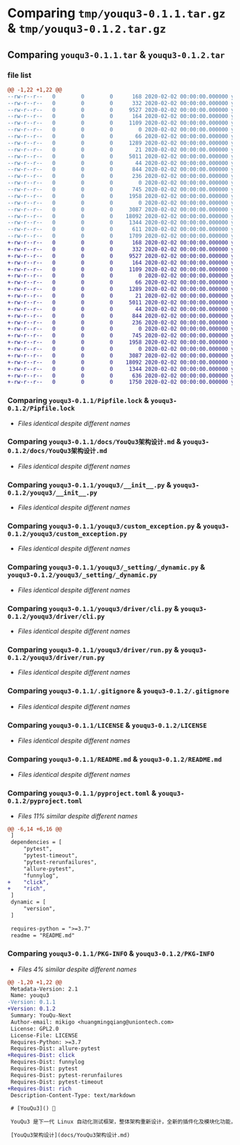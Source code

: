 # Comparing `tmp/youqu3-0.1.1.tar.gz` & `tmp/youqu3-0.1.2.tar.gz`

## Comparing `youqu3-0.1.1.tar` & `youqu3-0.1.2.tar`

### file list

```diff
@@ -1,22 +1,22 @@
--rw-r--r--   0        0        0      168 2020-02-02 00:00:00.000000 youqu3-0.1.1/.env
--rw-r--r--   0        0        0      332 2020-02-02 00:00:00.000000 youqu3-0.1.1/Pipfile
--rw-r--r--   0        0        0     9527 2020-02-02 00:00:00.000000 youqu3-0.1.1/Pipfile.lock
--rw-r--r--   0        0        0      164 2020-02-02 00:00:00.000000 youqu3-0.1.1/publish.sh
--rw-r--r--   0        0        0     1109 2020-02-02 00:00:00.000000 youqu3-0.1.1/docs/YouQu3架构设计.md
--rw-r--r--   0        0        0        0 2020-02-02 00:00:00.000000 youqu3-0.1.1/tests/__init__.py
--rw-r--r--   0        0        0       66 2020-02-02 00:00:00.000000 youqu3-0.1.1/tests/test.py
--rw-r--r--   0        0        0     1289 2020-02-02 00:00:00.000000 youqu3-0.1.1/youqu3/__init__.py
--rw-r--r--   0        0        0       21 2020-02-02 00:00:00.000000 youqu3-0.1.1/youqu3/__version__.py
--rw-r--r--   0        0        0     5011 2020-02-02 00:00:00.000000 youqu3-0.1.1/youqu3/custom_exception.py
--rw-r--r--   0        0        0       44 2020-02-02 00:00:00.000000 youqu3-0.1.1/youqu3/_setting/__init__.py
--rw-r--r--   0        0        0      844 2020-02-02 00:00:00.000000 youqu3-0.1.1/youqu3/_setting/_dynamic.py
--rw-r--r--   0        0        0      236 2020-02-02 00:00:00.000000 youqu3-0.1.1/youqu3/_setting/_setting.py
--rw-r--r--   0        0        0        0 2020-02-02 00:00:00.000000 youqu3-0.1.1/youqu3/driver/__init__.py
--rw-r--r--   0        0        0      745 2020-02-02 00:00:00.000000 youqu3-0.1.1/youqu3/driver/cli.py
--rw-r--r--   0        0        0     1958 2020-02-02 00:00:00.000000 youqu3-0.1.1/youqu3/driver/run.py
--rw-r--r--   0        0        0        0 2020-02-02 00:00:00.000000 youqu3-0.1.1/youqu3/vendor/__init__.py
--rw-r--r--   0        0        0     3087 2020-02-02 00:00:00.000000 youqu3-0.1.1/.gitignore
--rw-r--r--   0        0        0    18092 2020-02-02 00:00:00.000000 youqu3-0.1.1/LICENSE
--rw-r--r--   0        0        0     1344 2020-02-02 00:00:00.000000 youqu3-0.1.1/README.md
--rw-r--r--   0        0        0      611 2020-02-02 00:00:00.000000 youqu3-0.1.1/pyproject.toml
--rw-r--r--   0        0        0     1709 2020-02-02 00:00:00.000000 youqu3-0.1.1/PKG-INFO
+-rw-r--r--   0        0        0      168 2020-02-02 00:00:00.000000 youqu3-0.1.2/.env
+-rw-r--r--   0        0        0      332 2020-02-02 00:00:00.000000 youqu3-0.1.2/Pipfile
+-rw-r--r--   0        0        0     9527 2020-02-02 00:00:00.000000 youqu3-0.1.2/Pipfile.lock
+-rw-r--r--   0        0        0      164 2020-02-02 00:00:00.000000 youqu3-0.1.2/publish.sh
+-rw-r--r--   0        0        0     1109 2020-02-02 00:00:00.000000 youqu3-0.1.2/docs/YouQu3架构设计.md
+-rw-r--r--   0        0        0        0 2020-02-02 00:00:00.000000 youqu3-0.1.2/tests/__init__.py
+-rw-r--r--   0        0        0       66 2020-02-02 00:00:00.000000 youqu3-0.1.2/tests/test.py
+-rw-r--r--   0        0        0     1289 2020-02-02 00:00:00.000000 youqu3-0.1.2/youqu3/__init__.py
+-rw-r--r--   0        0        0       21 2020-02-02 00:00:00.000000 youqu3-0.1.2/youqu3/__version__.py
+-rw-r--r--   0        0        0     5011 2020-02-02 00:00:00.000000 youqu3-0.1.2/youqu3/custom_exception.py
+-rw-r--r--   0        0        0       44 2020-02-02 00:00:00.000000 youqu3-0.1.2/youqu3/_setting/__init__.py
+-rw-r--r--   0        0        0      844 2020-02-02 00:00:00.000000 youqu3-0.1.2/youqu3/_setting/_dynamic.py
+-rw-r--r--   0        0        0      236 2020-02-02 00:00:00.000000 youqu3-0.1.2/youqu3/_setting/_setting.py
+-rw-r--r--   0        0        0        0 2020-02-02 00:00:00.000000 youqu3-0.1.2/youqu3/driver/__init__.py
+-rw-r--r--   0        0        0      745 2020-02-02 00:00:00.000000 youqu3-0.1.2/youqu3/driver/cli.py
+-rw-r--r--   0        0        0     1958 2020-02-02 00:00:00.000000 youqu3-0.1.2/youqu3/driver/run.py
+-rw-r--r--   0        0        0        0 2020-02-02 00:00:00.000000 youqu3-0.1.2/youqu3/vendor/__init__.py
+-rw-r--r--   0        0        0     3087 2020-02-02 00:00:00.000000 youqu3-0.1.2/.gitignore
+-rw-r--r--   0        0        0    18092 2020-02-02 00:00:00.000000 youqu3-0.1.2/LICENSE
+-rw-r--r--   0        0        0     1344 2020-02-02 00:00:00.000000 youqu3-0.1.2/README.md
+-rw-r--r--   0        0        0      636 2020-02-02 00:00:00.000000 youqu3-0.1.2/pyproject.toml
+-rw-r--r--   0        0        0     1750 2020-02-02 00:00:00.000000 youqu3-0.1.2/PKG-INFO
```

### Comparing `youqu3-0.1.1/Pipfile.lock` & `youqu3-0.1.2/Pipfile.lock`

 * *Files identical despite different names*

### Comparing `youqu3-0.1.1/docs/YouQu3架构设计.md` & `youqu3-0.1.2/docs/YouQu3架构设计.md`

 * *Files identical despite different names*

### Comparing `youqu3-0.1.1/youqu3/__init__.py` & `youqu3-0.1.2/youqu3/__init__.py`

 * *Files identical despite different names*

### Comparing `youqu3-0.1.1/youqu3/custom_exception.py` & `youqu3-0.1.2/youqu3/custom_exception.py`

 * *Files identical despite different names*

### Comparing `youqu3-0.1.1/youqu3/_setting/_dynamic.py` & `youqu3-0.1.2/youqu3/_setting/_dynamic.py`

 * *Files identical despite different names*

### Comparing `youqu3-0.1.1/youqu3/driver/cli.py` & `youqu3-0.1.2/youqu3/driver/cli.py`

 * *Files identical despite different names*

### Comparing `youqu3-0.1.1/youqu3/driver/run.py` & `youqu3-0.1.2/youqu3/driver/run.py`

 * *Files identical despite different names*

### Comparing `youqu3-0.1.1/.gitignore` & `youqu3-0.1.2/.gitignore`

 * *Files identical despite different names*

### Comparing `youqu3-0.1.1/LICENSE` & `youqu3-0.1.2/LICENSE`

 * *Files identical despite different names*

### Comparing `youqu3-0.1.1/README.md` & `youqu3-0.1.2/README.md`

 * *Files identical despite different names*

### Comparing `youqu3-0.1.1/pyproject.toml` & `youqu3-0.1.2/pyproject.toml`

 * *Files 11% similar despite different names*

```diff
@@ -6,14 +6,16 @@
 ]
 dependencies = [
     "pytest",
     "pytest-timeout",
     "pytest-rerunfailures",
     "allure-pytest",
     "funnylog",
+    "click",
+    "rich",
 ]
 dynamic = [
     "version",
 ]
 
 requires-python = ">=3.7"
 readme = "README.md"
```

### Comparing `youqu3-0.1.1/PKG-INFO` & `youqu3-0.1.2/PKG-INFO`

 * *Files 4% similar despite different names*

```diff
@@ -1,20 +1,22 @@
 Metadata-Version: 2.1
 Name: youqu3
-Version: 0.1.1
+Version: 0.1.2
 Summary: YouQu-Next
 Author-email: mikigo <huangmingqiang@uniontech.com>
 License: GPL2.0
 License-File: LICENSE
 Requires-Python: >=3.7
 Requires-Dist: allure-pytest
+Requires-Dist: click
 Requires-Dist: funnylog
 Requires-Dist: pytest
 Requires-Dist: pytest-rerunfailures
 Requires-Dist: pytest-timeout
+Requires-Dist: rich
 Description-Content-Type: text/markdown
 
 # [YouQu3]() 🐉
 
 YouQu3 是下一代 Linux 自动化测试框架，整体架构重新设计，全新的插件化及模块化功能，带来全新的使用效果。
 
 [YouQu3架构设计](docs/YouQu3架构设计.md)
```


